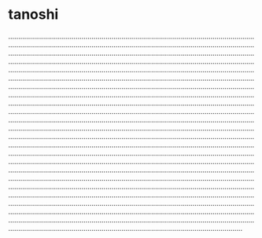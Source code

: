 # tanoshi
..........................................................................................................................................................................................................................................................................................................................................................................................................................................................................................................................................................................................................................................................................................................................................................................................................................................................................................................................................................................................................................................................................................................................................................................................................................................................................................................................................................................................................................................................................................................................................................................................................................................................................................................................................................................................................................................................................................................................................................................................................................................................................................................................................................................................................................................................................................................................................................................................................................................................................................................................................................................................................................................................................................................................................................................................................................................................................................................................................................................................................................................................................................